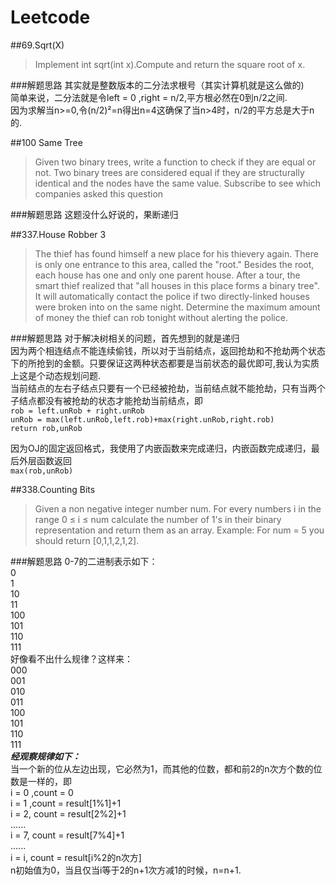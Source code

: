# Leetcode

##69.Sqrt(X)
>Implement int sqrt(int x).Compute and return the square root of x.

###解题思路
其实就是整数版本的二分法求根号（其实计算机就是这么做的)  
简单来说，二分法就是令left = 0 ,right = n/2,平方根必然在0到n/2之间.  
因为求解当n>=0,令(n/2)²=n得出n=4这确保了当n>4时，n/2的平方总是大于n的.  

##100 Same Tree
>Given two binary trees, write a function to check if they are equal or not.
Two binary trees are considered equal if they are structurally identical and the nodes have the same value.
Subscribe to see which companies asked this question

###解题思路
这题没什么好说的，果断递归  

##337.House Robber 3
>The thief has found himself a new place for his thievery again. There is only one entrance to this area, called the "root." Besides the root, each house has one and only one parent house. After a tour, the smart thief realized that "all houses in this place forms a binary tree". It will automatically contact the police if two directly-linked houses were broken into on the same night.
Determine the maximum amount of money the thief can rob tonight without alerting the police.  



###解题思路
对于解决树相关的问题，首先想到的就是递归  
因为两个相连结点不能连续偷钱，所以对于当前结点，返回抢劫和不抢劫两个状态下的所抢到的金额。只要保证这两种状态都要是当前状态的最优即可,我认为实质上这是个动态规划问题.  
当前结点的左右子结点只要有一个已经被抢劫，当前结点就不能抢劫，只有当两个子结点都没有被抢劫的状态才能抢劫当前结点，即  
    `rob = left.unRob + right.unRob`  
    `unRob = max(left.unRob,left.rob)+max(right.unRob,right.rob)`  
    `return rob,unRob`  

因为OJ的固定返回格式，我使用了内嵌函数来完成递归，内嵌函数完成递归，最后外层函数返回  
`max(rob,unRob)`


##338.Counting Bits
>Given a non negative integer number num. For every numbers i in the range 0 ≤ i ≤ num calculate the number of 1's in their binary representation and return them as an array.
Example:
For num = 5 you should return [0,1,1,2,1,2].

###解题思路
0-7的二进制表示如下：  
0  
1  
10  
11  
100  
101  
110  
111  
好像看不出什么规律？这样来：  
000  
001  
010  
011  
100  
101  
110  
111  
***经观察规律如下：***  
当一个新的位从左边出现，它必然为1，而其他的位数，都和前2的n次方个数的位数是一样的，即  
i = 0 ,count = 0  
i = 1 ,count = result[1%1]+1  
i = 2, count = result[2%2]+1  
......  
i = 7, count = result[7%4]+1   
......  
i = i, count = result[i%2的n次方]  
n初始值为0，当且仅当i等于2的n+1次方减1的时候，n=n+1.
